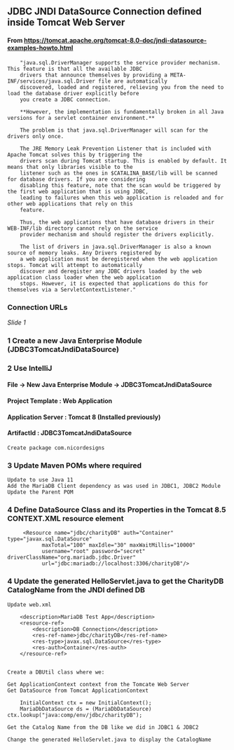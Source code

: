 ## JDBC JNDI DataSource Connection defined inside Tomcat Web Server

#### From https://tomcat.apache.org/tomcat-8.0-doc/jndi-datasource-examples-howto.html

        "java.sql.DriverManager supports the service provider mechanism. This feature is that all the available JDBC 
        drivers that announce themselves by providing a META-INF/services/java.sql.Driver file are automatically 
        discovered, loaded and registered, relieving you from the need to load the database driver explicitly before 
        you create a JDBC connection. 

        **However, the implementation is fundamentally broken in all Java versions for a servlet container environment.** 

        The problem is that java.sql.DriverManager will scan for the drivers only once.

        The JRE Memory Leak Prevention Listener that is included with Apache Tomcat solves this by triggering the
        drivers scan during Tomcat startup. This is enabled by default. It means that only libraries visible to the 
        listener such as the ones in $CATALINA_BASE/lib will be scanned for database drivers. If you are considering 
        disabling this feature, note that the scan would be triggered by the first web application that is using JDBC, 
        leading to failures when this web application is reloaded and for other web applications that rely on this 
        feature.

        Thus, the web applications that have database drivers in their WEB-INF/lib directory cannot rely on the service 
        provider mechanism and should register the drivers explicitly.

        The list of drivers in java.sql.DriverManager is also a known source of memory leaks. Any Drivers registered by 
        a web application must be deregistered when the web application stops. Tomcat will attempt to automatically 
        discover and deregister any JDBC drivers loaded by the web application class loader when the web application 
        stops. However, it is expected that applications do this for themselves via a ServletContextListener."

### Connection URLs

_Slide 1_

### 1 Create a new Java Enterprise Module (JDBC3TomcatJndiDataSource)

### 2 Use IntelliJ

#### File -> New Java Enterprise Module -> JDBC3TomcatJndiDataSource

#### Project Template : Web Application

#### Application Server : Tomcat 8 (Installed previously)

#### ArtifactId : JDBC3TomcatJndiDataSource

    Create package com.nicordesigns

### 3 Update Maven POMs where required

    Update to use Java 11
    Add the MariaDB Client dependency as was used in JDBC1, JDBC2 Module
    Update the Parent POM

### 4 Define DataSource Class and its Properties in the Tomcat 8.5 CONTEXT.XML resource element

         <Resource name="jdbc/charityDB" auth="Container" type="javax.sql.DataSource"
               maxTotal="100" maxIdle="30" maxWaitMillis="10000"
               username="root" password="secret" driverClassName="org.mariadb.jdbc.Driver"
               url="jdbc:mariadb://localhost:3306/charityDB"/>

### 4 Update the generated HelloServlet.java to get the CharityDB CatalogName from the JNDI defined DB

    Update web.xml

        <description>MariaDB Test App</description>
        <resource-ref>
            <description>DB Connection</description>
            <res-ref-name>jdbc/charityDB</res-ref-name>
            <res-type>javax.sql.DataSource</res-type>
            <res-auth>Container</res-auth>
        </resource-ref>
    
    
    Create a DBUtil class where we:

    Get ApplicationContext context from the Tomcate Web Server
    Get DataSource from Tomcat ApplicationContext
        
        InitialContext ctx = new InitialContext();
        MariaDbDataSource ds = (MariaDbDataSource) ctx.lookup("java:comp/env/jdbc/charityDB");

    Get the Catalog Name from the DB like we did in JDBC1 & JDBC2
			
    Change the generated HelloServlet.java to display the CatalogName
    
    
     
        

        
    
    



